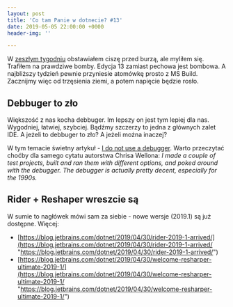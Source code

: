 ```yaml
---
layout: post
title: 'Co tam Panie w dotnecie? #13'
date: 2019-05-05 22:00:00 +0000
header-img: ''

---
```

W [zeszłym tygodniu](https://blog.dotnetomaniak.pl/co-tam-panie-w-dotnecie-12/) obstawiałem ciszę przed burzą, ale myliłem się. Trafiłem na prawdziwe bomby. Edycja 13 zamiast pechowa jest bombowa. A najbliższy tydzień pewnie przyniesie atomówkę prosto z MS Build. Zacznijmy więc od trzęsienia ziemi, a potem napięcie będzie rosło.

## Debbuger to zło

Większość z nas kocha debbuger. Im lepszy on jest tym lepiej dla nas. Wygodniej, łatwiej, szybciej. Bądźmy szczerzy to jedna z głównych zalet IDE. A jeżeli to debbuger to zło? A jeżeli można inaczej?

W tym temacie świetny artykuł - [I do not use a debugger](https://lemire.me/blog/2016/06/21/i-do-not-use-a-debugger/). Warto przeczytać choćby dla samego cytatu autorstwa Chrisa Wellona: _I made a couple of test projects, built and ran them with different options, and poked around with the debugger. The debugger is actually pretty decent, especially for the 1990s._

## Rider + Reshaper wreszcie są

W sumie to nagłówek mówi sam za siebie - nowe wersje (2019.1) są już dostępne. Więcej:

* [https://blog.jetbrains.com/dotnet/2019/04/30/rider-2019-1-arrived/](https://blog.jetbrains.com/dotnet/2019/04/30/rider-2019-1-arrived/ "https://blog.jetbrains.com/dotnet/2019/04/30/rider-2019-1-arrived/")
* [https://blog.jetbrains.com/dotnet/2019/04/30/welcome-resharper-ultimate-2019-1/](https://blog.jetbrains.com/dotnet/2019/04/30/welcome-resharper-ultimate-2019-1/ "https://blog.jetbrains.com/dotnet/2019/04/30/welcome-resharper-ultimate-2019-1/")